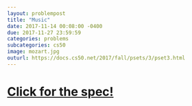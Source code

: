 ```yaml
---
layout: problempost
title: "Music"
date: 2017-11-14 00:08:00 -0400
due: 2017-11-27 23:59:59
categories: problems
subcategories: cs50
image: mozart.jpg
outurl: https://docs.cs50.net/2017/fall/psets/3/pset3.html
---
```


# [Click for the spec!]({{page.outurl}})
